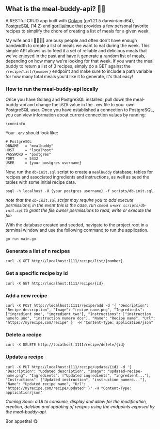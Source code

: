 ## What is the meal-buddy-api? 👨‍🍳

A RESTful CRUD app built with [Golang](https://go.dev/dl/) (go1.21.5 darwin/amd64), [PostgreSQL](https://www.postgresql.org/) (14.2) and [gorilla/mux](https://github.com/gorilla/mux) that provides a few personal favorite recipes to simplify the chore of creating a list of meals for a given week.

My wife and I 🧔💁🏻‍♀️ are busy people and often don't have enough bandwidth to create a list of meals we want to eat during the week. This simple API allows us to feed it a set of reliable and delicious meals that we've enjoyed in the past and have it generate a random list of meals, depending on how many we're looking for that week. If you want the meal buddy to return a list of 3 recipes, simply do a GET against the `/recipe/list/{number}` endpoint and make sure to include a path variable for how many total meals you'd like it to generate, it's that easy!

### How to run the meal-buddy-api locally

Once you have Golang and PostgreSQL installed, pull down the meal-buddy-api and change the `USER` value in the `.env` file to your own PostgreSQL user. Once you have established a connection to PostgreSQL, you can view information about current connection values by running:

`\conninfo`

Your `.env` should look like:

```
# PostgreSQL
DBNAME   = "mealbuddy"
HOST     = "localhost"
PASSWORD = "postgres"
PORT     = 5432
USER     = {your postgres username}
```

Now, run the `db-init.sql` script to create a `mealbuddy` database, tables for recipes and associated ingredients and instructions, as well as seed the tables with some initial recipe data.

`psql -h localhost -U {your postgres username} -f scripts/db-init.sql`

_note that the `db-init.sql` script may require you to add execute permissions; in the event this is the case, run `chmod u+wxr scripts/db-init.sql` to grant the file owner permissions to read, write or execute the file_

With the database created and seeded, navigate to the project root in a terminal window and use the following command to run the application.

`go run main.go`

### Generate a list of n recipes

```
curl -X GET http://localhost:1111/recipe/list/{number}
```

### Get a specific recipe by id

```
curl -X GET http://localhost:1111/recipe/{id}
```

### Add a new recipe

```
curl -X POST http://localhost:1111/recipe/add -d '{ "Description": "Recipe description", "Image": "recipe-name.png", "Ingredients": ["ingredient one", "ingredient two"], "Instructions": ["instruction numero uno", "instruction numero dos"], "Name": "Recipe name", "Url": "https://myrecipe.com/recipe" }' -H "Content-Type: application/json"
```

### Delete a recipe

```
curl -X DELETE http://localhost:1111/recipe/delete/{id}
```

### Update a recipe

```
curl -X PUT http://localhost:1111/recipe/update/{id} -d '{ "Description": "Updated description", "Image": "updated-recipe-name.png", "Ingredients": ["Updated ingredients", "ingredient..."], "Instructions": ["Updated instruction", "instruction numero..."], "Name": "Updated recipe name", "Url": "https://myrecipe.com/recipe/updated" }' -H "Content-Type: application/json"
```

_Coming Soon: a UI to consume, display and allow for the modification, creation, deletion and updating of recipes using the endpoints exposed by the meal-buddy-api._

Bon appetite! 😋
